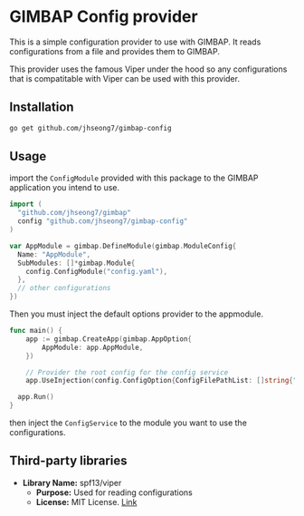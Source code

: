 # GIMBAP Config provider

This is a simple configuration provider to use with GIMBAP. It reads configurations from a file and provides them to GIMBAP.

This provider uses the famous Viper under the hood so any configurations that is compatitable with Viper can be used with this provider.

## Installation

```bash
go get github.com/jhseong7/gimbap-config
```

## Usage

import the `ConfigModule` provided with this package to the GIMBAP application you intend to use.

```go
import (
  "github.com/jhseong7/gimbap"
  config "github.com/jhseong7/gimbap-config"
)

var AppModule = gimbap.DefineModule(gimbap.ModuleConfig{
  Name: "AppModule",
  SubModules: []*gimbap.Module{
    config.ConfigModule("config.yaml"),
  },
  // other configurations
})
```

Then you must inject the default options provider to the appmodule.

```go
func main() {
	app := gimbap.CreateApp(gimbap.AppOption{
		AppModule: app.AppModule,
	})

	// Provider the root config for the config service
	app.UseInjection(config.ConfigOption{ConfigFilePathList: []string{"./.env"}})

  app.Run()
}
```

then inject the `ConfigService` to the module you want to use the configurations.

## Third-party libraries

- **Library Name:** spf13/viper
  - **Purpose:** Used for reading configurations
  - **License:** MIT License. [Link](https://github.com/spf13/viper/blob/master/LICENSE)
